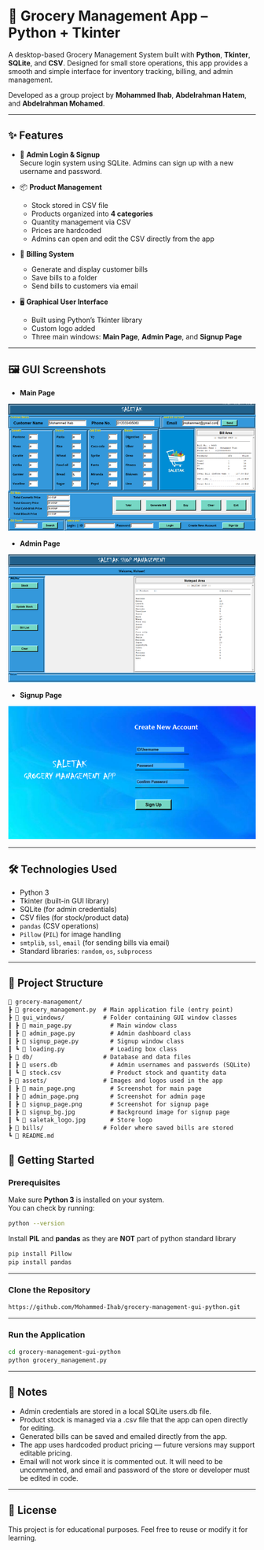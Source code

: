 # 🛒 Grocery Management App – Python + Tkinter

A desktop-based Grocery Management System built with **Python**, **Tkinter**, **SQLite**, and **CSV**. Designed for small store operations, this app provides a smooth and simple interface for inventory tracking, billing, and admin management.

Developed as a group project by **Mohammed Ihab**, **Abdelrahman Hatem**, and **Abdelrahman Mohamed**.

---

## ✨ Features

- 🔐 **Admin Login & Signup**  
  Secure login system using SQLite. Admins can sign up with a new username and password.

- 📦 **Product Management**  
  - Stock stored in CSV file  
  - Products organized into **4 categories**  
  - Quantity management via CSV  
  - Prices are hardcoded  
  - Admins can open and edit the CSV directly from the app  

- 🧾 **Billing System**  
  - Generate and display customer bills  
  - Save bills to a folder  
  - Send bills to customers via email  

- 🖥️ **Graphical User Interface**  
  - Built using Python’s Tkinter library  
  - Custom logo added  
  - Three main windows: **Main Page**, **Admin Page**, and **Signup Page**

---

## 🖼️ GUI Screenshots

- **Main Page**

![Main Page](assets/main_page.png)

- **Admin Page**

![Admin Page](assets/admin_page.png)

- **Signup Page**

![Signup Page](assets/signup_page.png)

---

## 🛠️ Technologies Used

- Python 3
- Tkinter (built-in GUI library)
- SQLite (for admin credentials)
- CSV files (for stock/product data)
- `pandas` (CSV operations)
- `Pillow` (`PIL`) for image handling
- `smtplib`, `ssl`, `email` (for sending bills via email)
- Standard libraries: `random`, `os`, `subprocess`

---

## 📁 Project Structure
```
📁 grocery-management/
┣ 📄 grocery_management.py  # Main application file (entry point)
┣ 📁 gui_windows/           # Folder containing GUI window classes
┃ ┣ 📄 main_page.py           # Main window class
┃ ┣ 📄 admin_page.py          # Admin dashboard class
┃ ┣ 📄 signup_page.py         # Signup window class
┃ ┗ 📄 loading.py             # Loading box class
┣ 📁 db/                    # Database and data files
┃ ┣ 📄 users.db               # Admin usernames and passwords (SQLite)
┃ ┗ 📄 stock.csv              # Product stock and quantity data
┣ 📁 assets/                # Images and logos used in the app
┃ ┣ 📄 main_page.png          # Screenshot for main page
┃ ┣ 📄 admin_page.png         # Screenshot for admin page
┃ ┣ 📄 signup_page.png        # Screenshot for signup page
┃ ┣ 📄 signup_bg.jpg          # Background image for signup page
┃ ┗ 📄 saletak_logo.jpg       # Store logo
┣ 📁 bills/                 # Folder where saved bills are stored
┗ 📄 README.md
```

## 🚀 Getting Started

### Prerequisites
Make sure **Python 3** is installed on your system.  
You can check by running:
```bash
python --version
```
Install **PIL** and **pandas** as they are **NOT** part of python standard library
```bash
pip install Pillow
pip install pandas
````

---

### Clone the Repository
```bash
https://github.com/Mohammed-Ihab/grocery-management-gui-python.git
```

---

### Run the Application
```bash
cd grocery-management-gui-python
python grocery_management.py
```

---


## 📌 Notes
- Admin credentials are stored in a local SQLite users.db file.
- Product stock is managed via a .csv file that the app can open directly for editing.
- Generated bills can be saved and emailed directly from the app.
- The app uses hardcoded product pricing — future versions may support editable pricing.
- Email will not work since it is commented out. It will need to be uncommented, and email and password of the store or developer must be edited in code.

---

## 📜 License

This project is for educational purposes. Feel free to reuse or modify it for learning.
